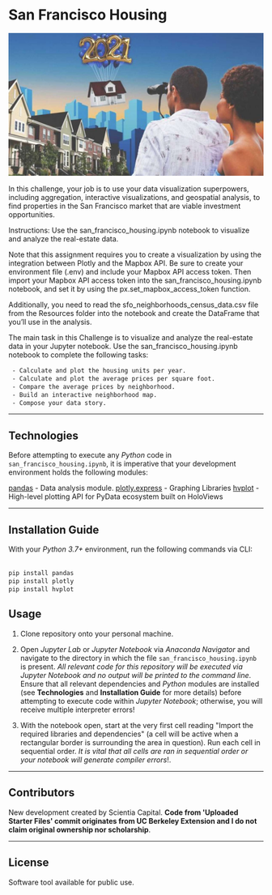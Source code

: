 # San Francisco Housing

![San Francisco Housing](images/2021_image.jpg)

In this challenge, your job is to use your data visualization superpowers, including aggregation, interactive visualizations, and geospatial analysis, to find properties in the San Francisco market that are viable investment opportunities.

Instructions:  Use the san_francisco_housing.ipynb notebook to visualize and analyze the real-estate data.

Note that this assignment requires you to create a visualization by using the integration between Plotly and the Mapbox API. Be sure to create your environment file (.env) and include your Mapbox API access token. Then import your Mapbox API access token into the san_francisco_housing.ipynb notebook, and set it by using the px.set_mapbox_access_token function.

Additionally, you need to read the sfo_neighborhoods_census_data.csv file from the Resources folder into the notebook and create the DataFrame that you’ll use in the analysis.

The main task in this Challenge is to visualize and analyze the real-estate data in your Jupyter notebook. Use the san_francisco_housing.ipynb notebook to complete the following tasks:

     - Calculate and plot the housing units per year.
     - Calculate and plot the average prices per square foot.
     - Compare the average prices by neighborhood.
     - Build an interactive neighborhood map.
     - Compose your data story.

---

## Technologies


Before attempting to execute any _Python_ code in `san_francisco_housing.ipynb`, it is imperative that your development environment holds the following modules:

[pandas](https://pandas.pydata.org/pandas-docs/stable/) - Data analysis module.
[plotly.express](https://plotly.com/python/plotly-express/) - Graphing Libraries
[hvplot](https://hvplot.holoviz.org/getting_started/index.html) - High-level plotting API for PyData ecosystem built on HoloViews

---

## Installation Guide

With your _Python 3.7+_ environment, run the following commands via CLI:

```

pip install pandas
pip install plotly
pip install hvplot

```

## Usage

1. Clone repository onto your personal machine. 

2. Open _Jupyter Lab_ or _Jupyter Notebook_ via _Anaconda Navigator_ and navigate to the directory in which the file `san_francisco_housing.ipynb` is present. _All relevant code for this repository will be executed via Jupyter Notebook and no output will be printed to the command line_. Ensure that all relevant dependencies and _Python_ modules are installed (see __Technologies__ and __Installation Guide__ for more details) before attempting to execute code within _Jupyter Notebook_; otherwise, you will receive multiple interpreter errors! 

3. With the notebook open, start at the very first cell reading "Import the required libraries and dependencies" (a cell will be active when a rectangular border is surrounding the area in question). Run each cell in sequential order. _It is vital that all cells are ran in sequential order or your notebook will generate compiler errors_!. 

---

## Contributors

New development created by Scientia Capital. **Code from 'Uploaded Starter Files' commit originates from UC Berkeley Extension and I do not claim original ownership nor scholarship**.

---

## License

Software tool available for public use. 
